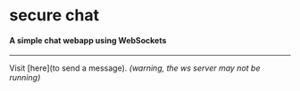 secure chat
===========

#### A simple chat webapp using WebSockets

---

Visit [here](to send a message).
*(warning, the ws server may not be running)*
